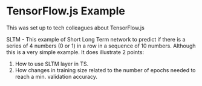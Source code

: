 # TensorFlow.js Example

This was set up to tech colleagues about TensorFlow.js 

SLTM - This example of Short Long Term network to predict if there is a series of 4 numbers (0 or 1) in a row in a sequence of 10 numbers. Although this is a very simple example. It does illustrate 2 points:
1. How to use SLTM layer in TS. 
2. How changes in training size related to the number of epochs needed to reach a min. validation accuracy.